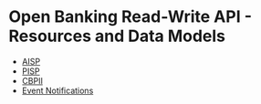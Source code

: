 # Open Banking Read-Write API - Resources and Data Models

* [AISP](./aisp/README.md)
* [PISP](./pisp/README.md)
* [CBPII](./cbpii/README.md)
* [Event Notifications](./event-notifications/README.md)
